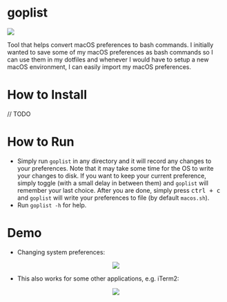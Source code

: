 # goplist
[![](https://github.com/ZhongXiLu/goplist/workflows/Go/badge.svg)](https://github.com/ZhongXiLu/goplist/actions?query=workflow%3A%22go%22)

Tool that helps convert macOS preferences to bash commands. I initially wanted to save some of my macOS preferences as bash commands so I can use them in my dotfiles and whenever I would have to setup a new macOS environment, I can easily import my macOS preferences.

# How to Install

// TODO

# How to Run

- Simply run `goplist` in any directory and it will record any changes to your preferences. Note that it may take some time for the OS to write your changes to disk. If you want to keep your current preference, simply toggle (with a small delay in between them) and `goplist` will remember your last choice. After you are done, simply press <kbd>ctrl + c</kbd> and `goplist` will write your preferences to file (by default `macos.sh`).
- Run `goplist -h` for help.

# Demo

- Changing system preferences:

<p align="center">
  <img src="https://user-images.githubusercontent.com/25816683/130079872-64b27e34-e488-4450-a96c-5ee960a74e82.gif"/>
</p>

- This also works for some other applications, e.g. iTerm2:

<p align="center">
  <img src="https://user-images.githubusercontent.com/25816683/130079877-e1a48cbf-ea00-45a8-9380-c55d492360d3.gif"/>
</p>

